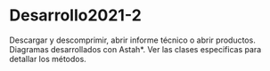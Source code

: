 # Desarrollo2021-2
Descargar y descomprimir, abrir informe técnico o abrir productos. 
Diagramas desarrollados con Astah*.
Ver las clases especificas para detallar los métodos. 
